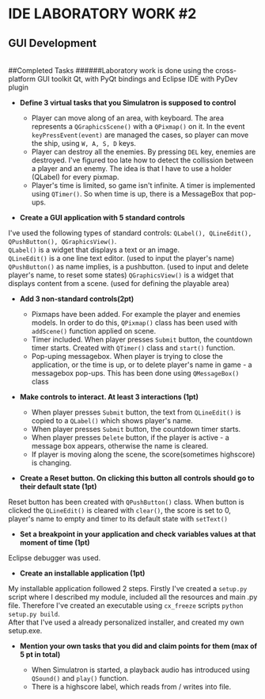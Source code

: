 IDE LABORATORY WORK #2
======================

GUI Development
---------------

<br>
##Completed Tasks
######Laboratory work is done using the cross-platform GUI toolkit Qt, with PyQt bindings and Eclipse IDE with PyDev plugin

   - **Define 3 virtual tasks that you Simulatron is supposed to control**

     - Player can move along of an area, with keyboard.
      The area represents a `QGraphicsScene()` with a `QPixmap()` on it. In the event `keyPressEvent(event)` are managed the cases, so player can move the ship, using `W, A, S, D` keys.
     - Player can destroy all the enemies. 
      By pressing `DEL` key, enemies are destroyed. I've figured too late how to detect the collission between a player and an enemy.
      The idea is that I have to use a holder (QLabel) for every pixmap.
     - Player's time is limited, so game isn't infinite.
      A timer is implemented using `QTimer()`. So when time is up, there is a MessageBox that pop-ups.

   - **Create a GUI application with 5 standard controls**

I've used the following types of standard controls: `QLabel(), QLineEdit(), QPushButton(), QGraphicsView()`.<br>
`QLabel()` is a widget that displays a text or an image. <br>
`QLineEdit()` is a one line text editor. (used to input the player's name)
`QPushButton()` as name implies, is a pushbutton. (used to input and delete player's name, to reset some states)
`QGraphicsView()` is a widget that displays content from a scene. (used for defining the playable area)

   - **Add 3 non-standard controls(2pt)**

     - Pixmaps have been added. For example the player and enemies models. In order to do this, `QPixmap()` class has been used with `addScene()` function applied on scene.
     - Timer included. When player presses `Submit` button, the countdown timer starts. Created with `QTimer()` class and `start()` function.
     - Pop-uping messagebox. When player is trying to close the application, or the time is up, or to delete player's name in game - a messagebox pop-ups. This has been done using `QMessageBox()` class

   - **Make controls to interact. At least 3 interactions (1pt)**

     - When player presses `Submit` button, the text from `QLineEdit()` is copied to a `QLabel()` which shows player's name.
     - When player presses `Submit` button, the countdown timer starts.
     - When player presses `Delete` button, if the player is active - a message box appears, otherwise the name is cleared.
     - If player is moving along the scene, the score(sometimes highscore) is changing.

   - **Create a Reset button. On clicking this button all controls should go to their default state (1pt)**

Reset button has been created with `QPushButton()` class. When button is clicked the `QLineEdit()` is cleared with `clear()`, the score is set to 0, player's name to empty and timer to its default state  with `setText()`

   - **Set a breakpoint in your application and check variables values at that moment of time (1pt)**

Eclipse debugger was used.

   - **Create an installable application (1pt)**

My installable application followed 2 steps. Firstly I've created a `setup.py` script where I described my module, included all the resources and main .py file. Therefore I've created an executable using `cx_freeze` scripts `python setup.py build`. <br>
After that I've used a already personalized installer, and created my own setup.exe.

   - **Mention your own tasks that you did and claim points for them (max of 5 pt in total)**

     - When Simulatron is started, a playback audio has introduced using `QSound()` and `play()` function.
     - There is a highscore label, which reads from / writes into file.


